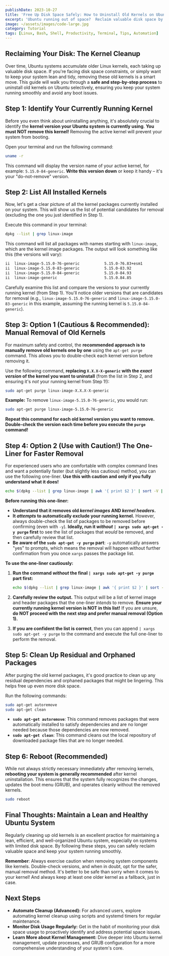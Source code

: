 ```yaml
---
publishDate: 2023-10-27
title: 'Free Up Disk Space Safely: How to Uninstall Old Kernels on Ubuntu - A Step-by-Step Guide'
excerpt: 'Ubuntu running out of space?  Reclaim valuable disk space by safely removing old, unused kernels. This step-by-step guide ensures a clean and risk-free kernel cleanup.'
image: ~/assets/images/code-large.jpg
category: Tutorial
tags: [Linux, Bash, Shell, Productivity, Terminal, Tips, Automation]
---
```


## Reclaiming Your Disk: The Kernel Cleanup

Over time, Ubuntu systems accumulate older Linux kernels, each taking up valuable disk space. If you're facing disk space constraints, or simply want to keep your system lean and tidy, removing these old kernels is a smart move. This guide will walk you through a **safe and step-by-step process** to uninstall old kernels on Ubuntu selectively, ensuring you keep your system running smoothly and avoid any boot issues.

## Step 1: Identify Your Currently Running Kernel

Before you even think about uninstalling anything, it's absolutely crucial to identify the **kernel version your Ubuntu system is currently using**. **You must NOT remove this kernel!** Removing the active kernel will prevent your system from booting.

Open your terminal and run the following command:

```sh
uname -r
```

This command will display the version name of your active kernel, for example: `5.15.0-84-generic`. **Write this version down** or keep it handy – it's your "do-not-remove" version.

## Step 2: List All Installed Kernels

Now, let's get a clear picture of all the kernel packages currently installed on your system. This will show us the list of potential candidates for removal (excluding the one you just identified in Step 1).

Execute this command in your terminal:

```sh
dpkg --list | grep linux-image
```

This command will list all packages with names starting with `linux-image`, which are the kernel image packages. The output will look something like this (the versions will vary):

```sh
ii  linux-image-5.15.0-76-generic           5.15.0-76.83+esm1                  amd64        Signed kernel image generic
ii  linux-image-5.15.0-83-generic           5.15.0-83.92                         amd64        Signed kernel image generic
ii  linux-image-5.15.0-84-generic           5.15.0-84.93                         amd64        Signed kernel image generic
ii  linux-image-generic                     5.15.0.84.85                         amd64        Generic Linux kernel image
```

Carefully examine this list and compare the versions to your currently running kernel (from Step 1). You'll notice older versions that are candidates for removal (e.g., `linux-image-5.15.0-76-generic` and `linux-image-5.15.0-83-generic` in this example, assuming the running kernel is `5.15.0-84-generic`).

## Step 3: Option 1 (Cautious & Recommended): Manual Removal of Old Kernels

For maximum safety and control, the **recommended approach is to manually remove old kernels one by one** using the `apt-get purge` command. This allows you to double-check each kernel version before removing it.

Use the following command, **replacing `X.X.X-X-generic` with the _exact version_ of the kernel you want to uninstall** (from the list in Step 2, and ensuring it's _not_ your running kernel from Step 1!):

```sh
sudo apt-get purge linux-image-X.X.X-X-generic
```

**Example:** To remove `linux-image-5.15.0-76-generic`, you would run:

```sh
sudo apt-get purge linux-image-5.15.0-76-generic
```

**Repeat this command for each old kernel version you want to remove.** **Double-check the version each time before you execute the `purge` command!**

## Step 4: Option 2 (Use with Caution!) The One-Liner for Faster Removal

For experienced users who are comfortable with complex command lines and want a potentially faster (but slightly less cautious) method, you can use the following one-liner. **Use this with caution and only if you fully understand what it does!**

```sh
echo $(dpkg --list | grep linux-image | awk '{ print $2 }' | sort -V | sed -n '/'`uname -r`'/q;p') $(dpkg --list | grep linux-headers | awk '{ print $2 }' | sort -V | sed -n '/'"$(uname -r | sed "s/\([0-9.-]*\)-\([^0-9]\+\)/\1/")"'/q;p') | xargs sudo apt-get -y purge
```

**Before running this one-liner:**

- **Understand that it removes old _kernel images_ AND _kernel headers_.**
- **It _attempts_ to automatically exclude your running kernel.** However, always double-check the list of packages to be removed before confirming (even with `-y`). **Ideally, run it _without_ `| xargs sudo apt-get -y purge` first** to see the list of packages that _would_ be removed, and then carefully review that list.
- **Be aware of the `sudo apt-get -y purge` part**: `-y` automatically answers "yes" to prompts, which means the removal will happen without further confirmation from you once `xargs` passes the package list.

**To use the one-liner cautiously:**

1. **Run the command _without_ the final `| xargs sudo apt-get -y purge` part first:**

   ```sh
   echo $(dpkg --list | grep linux-image | awk '{ print $2 }' | sort -V | sed -n '/'`uname -r`'/q;p') $(dpkg --list | grep linux-headers | awk '{ print $2 }' | sort -V | sed -n '/'"$(uname -r | sed "s/\([0-9.-]*\)-\([^0-9]\+\)/\1/")"'/q;p')
   ```

2. **Carefully review the output.** This output will be a list of kernel image and header packages that the one-liner _intends_ to remove. **Ensure your currently running kernel version is NOT in this list!** If you are unsure, **do NOT proceed with the next step and prefer manual removal (Option 1).**

3. **If you are confident the list is correct**, then you can append `| xargs sudo apt-get -y purge` to the command and execute the full one-liner to perform the removal.

## Step 5: Clean Up Residual and Orphaned Packages

After purging the old kernel packages, it's good practice to clean up any residual dependencies and orphaned packages that might be lingering. This helps free up even more disk space.

Run the following commands:

```sh
sudo apt-get autoremove
sudo apt-get clean
```

- **`sudo apt-get autoremove`**: This command removes packages that were automatically installed to satisfy dependencies and are no longer needed because those dependencies are now removed.
- **`sudo apt-get clean`**: This command cleans out the local repository of downloaded package files that are no longer needed.

## Step 6: Reboot (Recommended)

While not always strictly necessary immediately after removing kernels, **rebooting your system is generally recommended** after kernel uninstallation. This ensures that the system fully recognizes the changes, updates the boot menu (GRUB), and operates cleanly without the removed kernels.

```sh
sudo reboot
```

## Final Thoughts: Maintain a Lean and Healthy Ubuntu System

Regularly cleaning up old kernels is an excellent practice for maintaining a lean, efficient, and well-organized Ubuntu system, especially on systems with limited disk space. By following these steps, you can safely reclaim valuable space and keep your system running smoothly.

**Remember**: Always exercise caution when removing system components like kernels. Double-check versions, and when in doubt, opt for the safer, manual removal method. It's better to be safe than sorry when it comes to your kernel! And always keep at least one older kernel as a fallback, just in case.

## Next Steps

- **Automate Cleanup (Advanced):** For advanced users, explore automating kernel cleanup using scripts and systemd timers for regular maintenance.
- **Monitor Disk Usage Regularly:** Get in the habit of monitoring your disk space usage to proactively identify and address potential space issues.
- **Learn More about Kernel Management:** Dive deeper into Ubuntu kernel management, update processes, and GRUB configuration for a more comprehensive understanding of your system's core.

